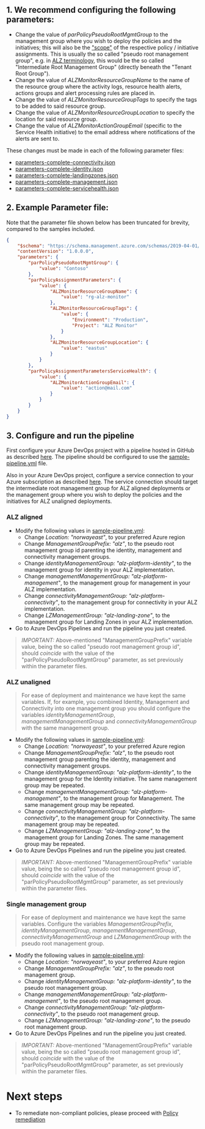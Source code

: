 ## 1. We recommend configuring the following parameters:

- Change the value of _parPolicyPseudoRootMgmtGroup_ to the management group where you wish to deploy the policies and the initiatives; this will also be the ["scope"](https://learn.microsoft.com/azure/governance/policy/concepts/scope) of the respective policy / initiative assignments.
This is usually the so called "pseudo root management group", e.g. in [ALZ terminology](https://learn.microsoft.com/azure/cloud-adoption-framework/ready/landing-zone/design-area/resource-org-management-groups), this would be the so called "Intermediate Root Management Group" (directly beneath the "Tenant Root Group").
- Change the value of _ALZMonitorResourceGroupName_ to the name of the resource group where the activity logs, resource health alerts, actions groups and alert processing rules are placed in.
- Change the value of _ALZMonitorResourceGroupTags_ to specify the tags to be added to said resource group.
- Change the value of _ALZMonitorResourceGroupLocation_ to specify the location for said resource group.
- Change the value of _ALZMonitorActionGroupEmail_ (specific to the Service Health initiative) to the email address where notifications of the alerts are sent to.

These changes must be made in each of the following parameter files:

- [parameters-complete-connectivity.json](../blob/main/infra-as-code/bicep/parameters-complete-connectivity.json)
- [parameters-complete-identity.json](../blob/main/infra-as-code/bicep/parameters-complete-identity.json)
- [parameters-complete-landingzones.json](../blob/main/infra-as-code/bicep/parameters-complete-landingzones.json)
- [parameters-complete-management.json](../blob/main/infra-as-code/bicep/parameters-complete-management.json)
- [parameters-complete-servicehealth.json](../blob/main/infra-as-code/bicep/parameters-complete-servicehealth.json)

## 2. Example Parameter file:

Note that the parameter file shown below has been truncated for brevity, compared to the samples included.

```json
{
    "$schema": "https://schema.management.azure.com/schemas/2019-04-01/deploymentParameters.json#",
    "contentVersion": "1.0.0.0",
    "parameters": {
        "parPolicyPseudoRootMgmtGroup": {
            "value": "Contoso"
        },
        "parPolicyAssignmentParameters": {
            "value": {
                "ALZMonitorResourceGroupName": {
                    "value": "rg-alz-monitor"
                },
                "ALZMonitorResourceGroupTags": {
                    "value": {
                        "Environment": "Production",
                        "Project": "ALZ Monitor"
                    }
                },
                "ALZMonitorResourceGroupLocation": {
                    "value": "eastus"
                }
            }
        },
        "parPolicyAssignmentParametersServiceHealth": {
            "value": {
                "ALZMonitorActionGroupEmail": {
                    "value": "action@mail.com"
                }
            }
        }
    }
}
```

## 3. Configure and run the pipeline
First configure your Azure DevOps project with a pipeline hosted in GitHub as described [here](https://learn.microsoft.com/en-us/azure/devops/pipelines/repos/github?view=azure-devops&tabs=yaml#access-to-github-repositories). The pipeline should be configured to use the [sample-pipeline.yml](../azure-pipelines/sample-pipeline.yml) file.

Also in your Azure DevOps project, configure a service connection to your Azure subscription as described [here](https://docs.microsoft.com/en-us/azure/devops/pipelines/library/connect-to-azure?view=azure-devops&tabs=yaml). The service connection should target the intermediate root management group for ALZ aligned deployments or the management group where you wish to deploy the policies and the initiatives for ALZ unaligned deployments.

### ALZ aligned

- Modify the following values in [sample-pipeline.yml](../azure-pipelines/sample-pipeline.yml):
  - Change _Location: "norwayeast"_, to your preferred Azure region
  - Change _ManagementGroupPrefix: "alz"_, to the pseudo root management group id parenting the identity, management and connectivity management groups.
  - Change _identityManagementGroup: "alz-platform-identity"_, to the management group for identity in your ALZ implementation.
  - Change _managementManagementGroup: "alz-platform-management"_, to the management group for management in your ALZ implementation.
  - Change _connectivityManagementGroup: "alz-platform-connectivity"_, to the management group for connectivity in your ALZ implementation.
  - Change _LZManagementGroup: "alz-landing-zone"_, to the management group for Landing Zones in your ALZ implementation.
- Go to Azure DevOps Pipelines and run the pipeline you just created.

> *IMPORTANT:* Above-mentioned "ManagementGroupPrefix" variable value, being the so called "pseudo root management group id", should _coincide_ with the value of the "parPolicyPseudoRootMgmtGroup" parameter, as set previously within the parameter files.

### ALZ unaligned
> For ease of deployment and maintenance we have kept the same variables. If, for example, you combined Identity, Management and Connectivity into one management group you should configure the variables _identityManagementGroup_, _managementManagementGroup_ and _connectivityManagementGroup_ with the same management group.

- Modify the following values in [sample-pipeline.yml](../azure-pipelines/sample-pipeline.yml):
  - Change _Location: "norwayeast"_, to your preferred Azure region
  - Change _ManagementGroupPrefix: "alz"_, to the pseudo root management group parenting the identity, management and connectivity management groups.
  - Change _identityManagementGroup: "alz-platform-identity"_, to the management group for the Identity initiative. The same management group may be repeated.
  - Change _managementManagementGroup: "alz-platform-management"_, to the management group for Management. The same management group may be repeated.
  - Change _connectivityManagementGroup: "alz-platform-connectivity"_, to the management group for Connectivity. The same management group may be repeated.
  - Change _LZManagementGroup: "alz-landing-zone"_, to the management group for Landing Zones. The same management group may be repeated.
- Go to Azure DevOps Pipelines and run the pipeline you just created.

> *IMPORTANT:* Above-mentioned "ManagementGroupPrefix" variable value, being the so called "pseudo root management group id", should _coincide_ with the value of the "parPolicyPseudoRootMgmtGroup" parameter, as set previously within the parameter files.

### Single management group
> For ease of deployment and maintenance we have kept the same variables. Configure the variables _ManagementGroupPrefix_, _identityManagementGroup_, _managementManagementGroup_, _connectivityManagementGroup_ and _LZManagementGroup_ with the pseudo root management group.

- Modify the following values in [sample-pipeline.yml](../azure-pipelines/sample-pipeline.yml):
  - Change _Location: "norwayeast"_, to your preferred Azure region
  - Change _ManagementGroupPrefix: "alz"_, to the pseudo root management group.
  - Change _identityManagementGroup: "alz-platform-identity"_, to the pseudo root management group.
  - Change _managementManagementGroup: "alz-platform-management"_, to the pseudo root management group.
  - Change _connectivityManagementGroup: "alz-platform-connectivity"_, to the pseudo root management group.
  - Change _LZManagementGroup: "alz-landing-zone"_, to the pseudo root management group.
- Go to Azure DevOps Pipelines and run the pipeline you just created.

> *IMPORTANT:* Above-mentioned "ManagementGroupPrefix" variable value, being the so called "pseudo root management group id", should _coincide_ with the value of the "parPolicyPseudoRootMgmtGroup" parameter, as set previously within the parameter files.

# Next steps
- To remediate non-compliant policies, please proceed with [Policy remediation](./Policy-remediation)
